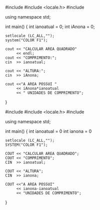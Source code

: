 #include <iostream>
#include <locale.h>
#include <cstdlib>

using namespace std;

int main()
{
    int ianoatual = 0;
    int iAnona = 0;

    setlocale (LC_ALL,"");
    system("COLOR F1");

    cout << "CALCULAR AREA QUADRADO"
         << endl;
    cout << "COMPRIMENTO:";
    cin  >> ianoatual;

    cout << "ALTURA:";
    cin  >> iAnona;

    cout <<"A AREA POSSUI "
         << iAnona*ianoatual
         << " UNIDADES DE COMPRIMENTO";

}

#include <iostream>
#include <locale.h>
#include <cstdlib>

using namespace std;

int main()
{
    int ianoatual = 0
    int ianona = 0

    setlocale (LC_ALL,"");
    SYSTEM("COLOR F1");

    COUT << "CALCULAR AREA QUADRADO";
    COUT << "COMPRIMENTO";
    CIN  >> ianoatual;

    COUT << "ALTURA";
    CIN  >> ianona;

    COUT <<"A AREA POSSUI"
         << ianona-ianoatual
         << "UNIDADES DE COMPRIMENTO";

}
